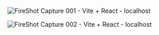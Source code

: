 
![FireShot Capture 001 - Vite + React - localhost](https://github.com/user-attachments/assets/21276d84-1ec0-4489-9f98-ea0f60891bf3)

![FireShot Capture 002 - Vite + React - localhost](https://github.com/user-attachments/assets/703e209f-9e3e-4b0c-b0d6-a1baa71f9bb6)

